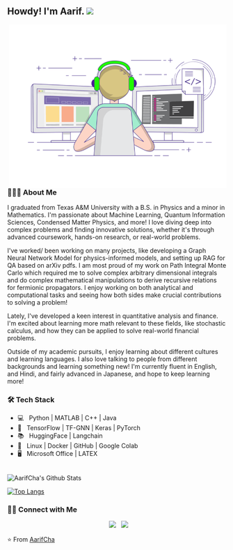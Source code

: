 <h2> Howdy! I'm Aarif. <img src="https://github.com/souvikguria98/souvikguria98/blob/master/Hi.gif" width="25"></h2>
<img align="right" alt="GIF" src="https://raw.githubusercontent.com/devSouvik/devSouvik/master/gif3.gif" width="500"/>

<h3> 👨🏻‍💻 About Me </h3>
I graduated from Texas A&M University with a B.S. in Physics and a minor in Mathematics. I'm passionate about Machine Learning, Quantum Information Sciences, Condensed Matter Physics, and more! I love diving deep into complex problems and finding innovative solutions, whether it's through advanced coursework, hands-on research, or real-world problems.

I've worked/ been working on many projects, like developing a Graph Neural Network Model for physics-informed models, and setting up RAG for QA based on arXiv pdfs. I am most proud of my work on Path Integral Monte Carlo which required me to solve complex arbitrary dimensional integrals and do complex mathematical manipulations to derive recursive relations for fermionic propagators. I enjoy working on both analytical and computational tasks and seeing how both sides make crucial contributions to solving a problem!

Lately, I've developed a keen interest in quantitative analysis and finance. I'm excited about learning more math relevant to these fields, like stochastic calculus, and how they can be applied to solve real-world financial problems.

Outside of my academic pursuits, I enjoy learning about different cultures and learning languages. I also love talking to people from different backgrounds and learning something new! I'm currently fluent in English, and Hindi, and fairly advanced in Japanese, and hope to keep learning more!

<h3>🛠 Tech Stack</h3>

- 💻 &nbsp; Python | MATLAB | C++ | Java
- 🤖 &nbsp; TensorFlow | TF-GNN | Keras | PyTorch
- 📚 &nbsp; HuggingFace | Langchain
- 🔧 &nbsp; Linux | Docker | GitHub | Google Colab
- 🖥 &nbsp; Microsoft Office | LATEX

<br>

<img align="center" src="https://github-readme-stats.vercel.app/api?username=AarifCha&include_all_commits=true&count_private=true&show_icons=true&line_height=20&title_color=7A7ADB&icon_color=2234AE&text_color=D3D3D3&bg_color=0,000000,130F40" alt="AarifCha's Github Stats">

</br>

[![Top Langs](https://github-readme-stats.vercel.app/api/top-langs/?username=AarifCha&layout=compact&text_color=daf7dc&bg_color=151515)](https://github.com/AarifCha/github-readme-stats)


<h3> 🤝🏻 Connect with Me </h3>

<p align="center">
&nbsp; <a href="https://www.linkedin.com/in/aarifchaudhary/" target="_blank" rel="noopener noreferrer"><img src="https://img.icons8.com/plasticine/100/000000/linkedin.png" width="50" /></a>
&nbsp; <a href="mailto:aarifchaudharyg@gmail.com" target="_blank" rel="noopener noreferrer"><img src="https://img.icons8.com/plasticine/100/000000/gmail.png"  width="50" /></a>
</p>

⭐️ From [AarifCha](https://github.com/AarifCha)
